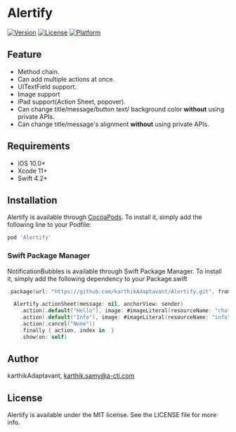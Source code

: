 # Alertify

[![Version](https://img.shields.io/cocoapods/v/Alertify.svg?style=flat)](http://cocoapods.org/pods/Alertify)
[![License](https://img.shields.io/cocoapods/l/Alertify.svg?style=flat)](http://cocoapods.org/pods/Alertify)
[![Platform](https://img.shields.io/cocoapods/p/Alertify.svg?style=flat)](http://cocoapods.org/pods/Alertify)

## Feature
- Method chain.
- Can add multiple actions at once.
- UITextField support.
- Image support
- iPad support(Action Sheet, popover).
- Can change title/message/button text/ background color **without** using private APIs.
- Can change title/message's alignment **without** using private APIs.

## Requirements
- iOS 10.0+
- Xcode 11+
- Swift 4.2+

## Installation

Alertify is available through [CocoaPods](http://cocoapods.org). To install
it, simply add the following line to your Podfile:

```ruby
pod 'Alertify'
```

### Swift Package Manager
NotificationBubbles is available through Swift Package Manager. To install it, simply add the following dependency to your Package.swift
```` swift
.package(url: "https://github.com/karthikAdaptavant/Alertify.git", from: "4.0.6")
````


```swift
  Alertify.actionSheet(message: nil, anchorView: sender)
	.action(.default("Hello"), image: #imageLiteral(resourceName: "chat"))
	.action(.default("Info"), image: #imageLiteral(resourceName: "info"))
	.action(.cancel("None"))
	.finally { action, index in  }
	.show(on: self)
```

## Author

karthikAdaptavant, karthik.samy@a-cti.com

## License

Alertify is available under the MIT license. See the LICENSE file for more info.
